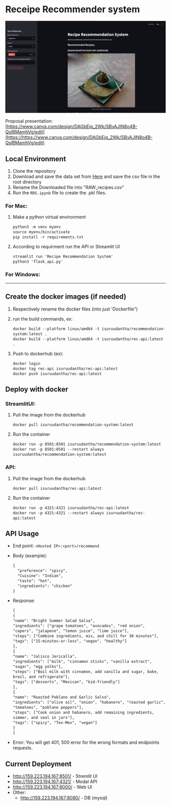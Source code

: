 # Receipe Recommender system

![1735895897146](images/README/1735895897146.png)

Proposal presentation: [https://www.canva.com/design/DAGbEjq_2Wk/SBvAJIN8o4B-QslBMamhVg/edit](https://https://www.canva.com/design/DAGbEjq_2Wk/SBvAJIN8o4B-QslBMamhVg/edit)

## Local Environment

1. Clone the repository
2. Download and save the data set from [Here](https://www.kaggle.com/datasets/shuyangli94/food-com-recipes-and-user-interactions/data?select=RAW_recipes.csv) and save the csv file in the root directory
3. Rename the Downloaded file into "RAW_recipes.csv"
4. Run the `RRS.ipynb` file to create the .pkl files.

### For Mac:

1. Make a python virtual environment

   ```
   python3 -m venv myenv
   source myenv/bin/activate
   pip install -r requirements.txt
   ```
2. According to requirment run the API or Streamlit UI

   ```
   streamlit run 'Recipe Recommendation System'
   python3 'flask_api.py'
   ```

### For Windows:

---

## Create the docker images (if needed)

1. Respectively rename the docker files (into just 'Dockerfile")
2. run the build commands, ex:

   ```
   docker build --platform linux/amd64 -t isuruudantha/recommendation-system:latest .
   docker build --platform linux/amd64 -t isuruudantha/rec-api:latest .
   ```
3. Push to dockerhub (ex):

   ```
   docker login
   docker tag rec-api isuruudantha/rec-api:latest
   docker push isuruudantha/rec-api:latest
   ```

## Deploy with docker

### StreamlitUI:

1. Pull the image from the dockerhub

   ```docker
   docker pull isuruudantha/recommendation-system:latest
   ```
2. Run the container

   ```
   docker run -p 8501:8501 isuruudantha/recommendation-system:latest
   docker run -p 8501:8501 --restart always isuruudantha/recommendation-system:latest
   ```

### API:

1. Pull the image from the dockerhub

   ```
   docker pull isuruudantha/rec-api:latest
   ```
2. Run the container

   ```
   docker run -p 4321:4321 isuruudantha/rec-api:latest
   docker run -p 4321:4321 --restart always isuruudantha/rec-api:latest

   ```

## API Usage

* End point: `<Hosted IP>:<port>/recommend`
* Body (example):

  ```
  {
    "preference": "spicy",
    "Cuisine": "Indian",
    "taste": "hot",
    "ingredients": "chicken"
  }
  ```
* Response:

  ```
  [
  {
  "name": "Bright Summer Salad Salsa",
  "ingredients": ["grape tomatoes", "avocados", "red onion", "capers", "jalapeno", "lemon juice", "lime juice"],
  "steps": ["Combine ingredients, mix, and chill for 30 minutes"],
  "tags": ["15-minutes-or-less", "vegan", "healthy"]
  },
  {
  "name": "Jalisco Jericalla",
  "ingredients": ["milk", "cinnamon sticks", "vanilla extract", "sugar", "egg yolks"],
  "steps": ["Boil milk with cinnamon, add vanilla and sugar, bake, broil, and refrigerate"],
  "tags": ["desserts", "Mexican", "kid-friendly"]
  },
  {
  "name": "Roasted Poblano and Garlic Salsa",
  "ingredients": ["olive oil", "onion", "habanero", "roasted garlic", "tomatoes", "poblano peppers"],
  "steps": ["Cook onion and habanero, add remaining ingredients, simmer, and seal in jars"],
  "tags": ["spicy", "Tex-Mex", "vegan"]
  }
  ]
  ```
* Error: You will get 401, 500 error for the wrong formats and endpoints requests.

## Current Deployment

* http://159.223.194.167:8501/ - Stremlit UI
* http://159.223.194.167:4321/ - Modal API
* http://159.223.194.167:8000/ - Web UI
* Other:
  * http://159.223.194.167:8080/ - DB (mysql)
